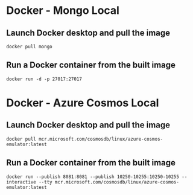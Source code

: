 # Docker - Mongo Local
## Launch Docker desktop and pull the image
    docker pull mongo

## Run a Docker container from the built image
    docker run -d -p 27017:27017

#

# Docker - Azure Cosmos Local
## Launch Docker desktop and pull the image
    docker pull mcr.microsoft.com/cosmosdb/linux/azure-cosmos-emulator:latest

## Run a Docker container from the built image
    docker run --publish 8081:8081 --publish 10250-10255:10250-10255 --interactive --tty mcr.microsoft.com/cosmosdb/linux/azure-cosmos-emulator:latest